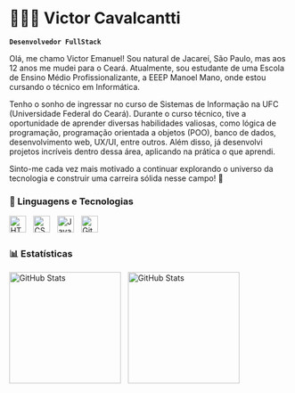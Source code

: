 # 👩🏻‍💻 Victor Cavalcantti

**`Desenvolvedor FullStack`**

Olá, me chamo Victor Emanuel! Sou natural de Jacareí, São Paulo, mas aos 12 anos me mudei para o Ceará. Atualmente, sou estudante de uma Escola de Ensino Médio Profissionalizante, a EEEP Manoel Mano, onde estou cursando o técnico em Informática.

Tenho o sonho de ingressar no curso de Sistemas de Informação na UFC (Universidade Federal do Ceará). Durante o curso técnico, tive a oportunidade de aprender diversas habilidades valiosas, como lógica de programação, programação orientada a objetos (POO), banco de dados, desenvolvimento web, UX/UI, entre outros. Além disso, já desenvolvi projetos incríveis dentro dessa área, aplicando na prática o que aprendi.

Sinto-me cada vez mais motivado a continuar explorando o universo da tecnologia e construir uma carreira sólida nesse campo! 🚀


### 🤖 Linguagens e Tecnologias

<img 
    align="left" 
    alt="HTML"
    title="HTML" 
    width="30px" 
    style="padding-right: 10px;" 
    src="https://cdn.jsdelivr.net/gh/devicons/devicon@latest/icons/html5/html5-original.svg" 
/>
<img 
    align="left" 
    alt="CSS" 
    title="CSS"
    width="30px" 
    style="padding-right: 10px;" 
    src="https://cdn.jsdelivr.net/gh/devicons/devicon@latest/icons/css3/css3-original.svg" 
/>
<img 
    align="left" 
    alt="JavaScript" 
    title="JavaScript"
    width="30px" 
    style="padding-right: 10px;" 
    src="https://cdn.jsdelivr.net/gh/devicons/devicon@latest/icons/javascript/javascript-original.svg" 
/>

<img 
    align="left" 
    alt="Git" 
    title="Git"
    width="30px" 
    style="padding-right: 10px;" 
    src="https://cdn.jsdelivr.net/gh/devicons/devicon@latest/icons/git/git-original.svg" 
/>


<br/>
<br/>

### 📊 Estatísticas

<p>
  <img 
    align="left" 
    alt="GitHub Stats" 
    height="200" 
    style="padding-right: 10px;" 
    src="https://github-readme-stats.vercel.app/api?username=dznfoz&theme=dracula&show_icons=true&hide_border=true&count_private=true" 
  />
    <img 
      align="left" 
      alt="GitHub Stats" 
      height="200" 
      src="https://github-readme-stats.vercel.app/api/top-langs/?username=dznfoz&theme=dracula&show_icons=true&hide_border=true&layout=compact" 
  />
</p>
